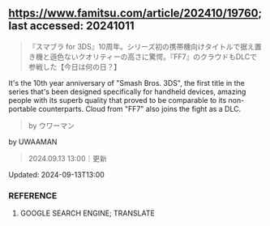 ## https://www.famitsu.com/article/202410/19760; last accessed: 20241011

> 『スマブラ for 3DS』10周年。シリーズ初の携帯機向けタイトルで据え置き機と遜色ないクオリティーの高さに驚愕。『FF7』のクラウドもDLCで参戦した【今日は何の日？】

It's the 10th year anniversary of "Smash Bros. 3DS", the first title in the series that's been designed specifically for handheld devices, amazing people with its superb quality that proved to be comparable to its non-portable counterparts. Cloud from "FF7" also joins the fight as a DLC. 

> by ウワーマン

by UWAAMAN

> 2024.09.13 13:00｜更新

Updated: 2024-09-13T13:00 

### REFERENCE

1) GOOGLE SEARCH ENGINE; TRANSLATE
